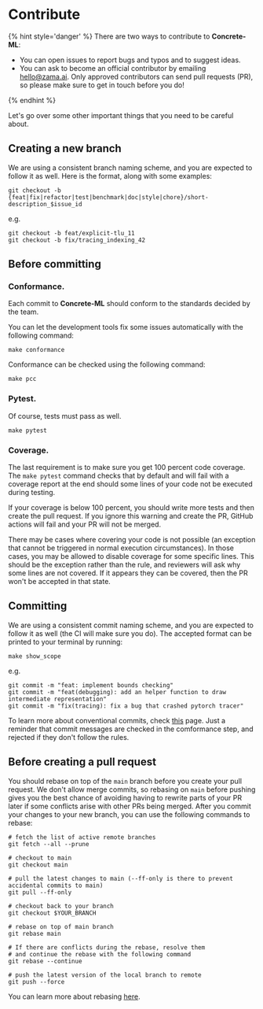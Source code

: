 # Contribute

{% hint style='danger' %}
There are two ways to contribute to **Concrete-ML**:

- You can open issues to report bugs and typos and to suggest ideas.
- You can ask to become an official contributor by emailing hello@zama.ai. Only approved contributors can send pull requests (PR), so please make sure to get in touch before you do!

{% endhint %}

Let's go over some other important things that you need to be careful about.

## Creating a new branch

We are using a consistent branch naming scheme, and you are expected to follow it as well. Here is the format, along with some examples:

```shell
git checkout -b {feat|fix|refactor|test|benchmark|doc|style|chore}/short-description_$issue_id
```

e.g.

```shell
git checkout -b feat/explicit-tlu_11
git checkout -b fix/tracing_indexing_42
```

## Before committing

### Conformance.

Each commit to **Concrete-ML** should conform to the standards decided by the team.

You can let the development tools fix some issues automatically with the following command:

```shell
make conformance
```

Conformance can be checked using the following command:

```shell
make pcc
```

### Pytest.

Of course, tests must pass as well.

```shell
make pytest
```

### Coverage.

The last requirement is to make sure you get 100 percent code coverage. The `make pytest` command checks that by default and will fail with a coverage report at the end should some lines of your code not be executed during testing.

If your coverage is below 100 percent, you should write more tests and then create the pull request. If you ignore this warning and create the PR, GitHub actions will fail and your PR will not be merged.

There may be cases where covering your code is not possible (an exception that cannot be triggered in normal execution circumstances). In those cases, you may be allowed to disable coverage for some specific lines. This should be the exception rather than the rule, and reviewers will ask why some lines are not covered. If it appears they can be covered, then the PR won't be accepted in that state.

## Committing

We are using a consistent commit naming scheme, and you are expected to follow it as well (the CI will make sure you do). The accepted format can be printed to your terminal by running:

```shell
make show_scope
```

e.g.

```shell
git commit -m "feat: implement bounds checking"
git commit -m "feat(debugging): add an helper function to draw intermediate representation"
git commit -m "fix(tracing): fix a bug that crashed pytorch tracer"
```

To learn more about conventional commits, check [this](https://www.conventionalcommits.org/en/v1.0.0/) page. Just a reminder that commit messages are checked in the comformance step, and rejected if they don't follow the rules.

## Before creating a pull request

You should rebase on top of the `main` branch before you create your pull request. We don't allow merge commits, so rebasing on `main` before pushing gives you the best chance of avoiding having to rewrite parts of your PR later if some conflicts arise with other PRs being merged. After you commit your changes to your new branch, you can use the following commands to rebase:

```shell
# fetch the list of active remote branches
git fetch --all --prune

# checkout to main
git checkout main

# pull the latest changes to main (--ff-only is there to prevent accidental commits to main)
git pull --ff-only

# checkout back to your branch
git checkout $YOUR_BRANCH

# rebase on top of main branch
git rebase main

# If there are conflicts during the rebase, resolve them
# and continue the rebase with the following command
git rebase --continue

# push the latest version of the local branch to remote
git push --force
```

You can learn more about rebasing [here](https://git-scm.com/docs/git-rebase).
